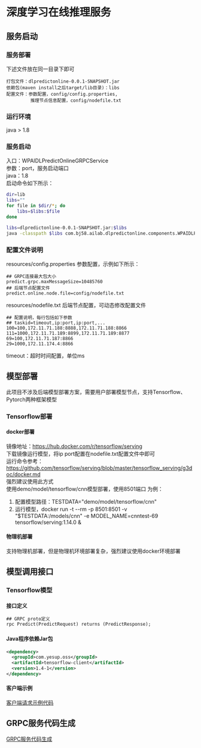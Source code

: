 # 深度学习在线推理服务
## 服务启动
### 服务部署
下述文件放在同一目录下即可
```$xslt
打包文件：dlpredictonline-0.0.1-SNAPSHOT.jar
依赖包(maven install之后target/lib目录)：libs
配置文件：参数配置，config/config.properties, 
         推理节点信息配置，config/nodefile.txt
```
### 运行环境
java > 1.8
### 服务启动
入口：WPAIDLPredictOnlineGRPCService  
参数：port，服务启动端口  
java：1.8  
启动命令如下所示：
```bash
dir=lib
libs=""
for file in $dir/*; do
    libs=$libs:$file
done

libs=dlpredictonline-0.0.1-SNAPSHOT.jar:$libs
java -classpath $libs com.bj58.ailab.dlpredictonline.components.WPAIDLPredictOnlineGRPCService 50050
```
### 配置文件说明
resources/config.properties 参数配置，示例如下所示：
```properties
## GRPC连接最大包大小
predict.grpc.maxMessageSize=10485760
## 后端节点配置文件
predict.online.node.file=config/nodefile.txt
```
resources/nodefile.txt 后端节点配置，可动态修改配置文件 
```properties
## 配置说明，每行包括如下参数
## taskid=timeout,ip:port,ip:port,...
100=100,172.11.71.188:8888,172.11.71.188:8866
111=1000,172.11.71.189:8899,172.11.71.189:8877
69=100,172.11.71.187:8866
29=1000,172.11.174.4:8866
```
timeout：超时时间配置，单位ms
## 模型部署
此项目不涉及后端模型部署方案，需要用户部署模型节点，支持Tensorflow、Pytorch两种框架模型  
### Tensorflow部署
#### docker部署
镜像地址：https://hub.docker.com/r/tensorflow/serving  
下载镜像运行模型，将ip port配置在nodefile.txt配置文件中即可  
运行命令参考：https://github.com/tensorflow/serving/blob/master/tensorflow_serving/g3doc/docker.md  
强烈建议使用此方式  
使用demo/model/tensorflow/cnn模型部署，使用8501端口 为例：
1. 配置模型路径：TESTDATA="demo/model/tensorflow/cnn"
2. 运行模型，docker run -t --rm -p 8501:8501 
               -v "$TESTDATA:/models/cnn" 
               -e MODEL_NAME=cnntest-69 
               tensorflow/serving:1.14.0 &  

#### 物理机部署
支持物理机部署，但是物理机环境部署复杂，强烈建议使用docker环境部署    
## 模型调用接口
### Tensorflow模型
#### 接口定义  
```protobuf
## GRPC proto定义
rpc Predict(PredictRequest) returns (PredictResponse);
```
#### Java程序依赖Jar包  
```xml
<dependency>
  <groupId>com.yesup.oss</groupId>
  <artifactId>tensorflow-client</artifactId>
  <version>1.4-1</version>
</dependency>
```
#### 客户端示例
[客户端请求示例代码](../demo/src/main/java/com/bj58/ailab/demo/client)
## GRPC服务代码生成
[GRPC服务代码生成](./src/main/java/com/bj58/ailab/dlpredictonline/grpc)